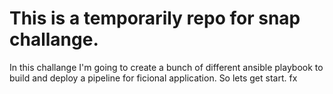 # This is a temporarily repo for snap challange.

In this challange I'm going to create a bunch of different ansible playbook to build and deploy a pipeline for ficional application. So lets get start. 
fx

